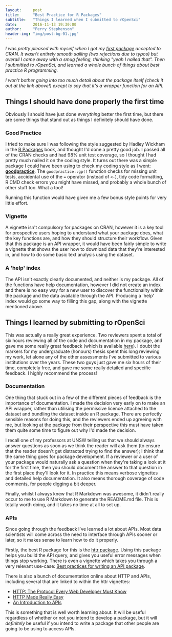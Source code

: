 ```yaml
---
layout:     post
title:      "Best Practice for R Packages"
subtitle:   "Things I learned when I submitted to rOpenSci"
date:       2016-11-13 19:30:00
author:     "Perry Stephenson"
header-img: "img/post-bg-01.jpg"
---
```


_I was pretty pleased with myself when I got my [first package](https://cran.r-project.org/package=refimpact) accepted to CRAN. It wasn't entirely smooth sailing (two rejections due to typos) but overall I came away with a smug feeling, thinking "yeah I nailed that". Then I submitted to rOpenSci, and learned a whole bunch of things about best practice R programming._

_I won't bother going into too much detail about the package itself (check it out at the link above!) except to say that it's a wrapper function for an API._


## Things I should have done properly the first time

Obviously I should have just done *everything* better the first time, but there are some things that stand out as things I definitely should have done.

### Good Practice
I tried to make sure I was following the style suggested by Hadley Wickham in the [R Packages](http://r-pkgs.had.co.nz/style.html) book, and thought I'd done a pretty good job. I passed all of the CRAN checks and had 98% unit test coverage, so I thought I had pretty much nailed it on the coding style. It turns out there was a simple package I could have been using to check my coding style as I went: [**goodpractice**](https://github.com/MangoTheCat/goodpractice). The `goodpractice::gp()` function checks for missing unit tests, accidental use of the `=` operator (instead of `<-`), tidy code formatting, R CMD check errors you might have missed, and probably a whole bunch of other stuff too. What a tool! 

Running this function would have given me a few bonus style points for very little effort.

### Vignette

A vignette isn't compulsory for packages on CRAN, however it is a key tool for prospective users hoping to understand what your package does, what the key functions are, and how they should structure their workflow. Given that this package is an API wrapper, it would have been fairly simple to write a vignette that shows the user how to download data that they're interested in, and how to do some basic text analysis using the dataset.

### A 'help' index

The API isn't exactly clearly documented, and neither is my package. All of the functions have help documentation, however I did not create an index and there is no easy way for a new user to discover the functionality within the package and the data available through the API. Producing a 'help' index would go some way to filling this gap, along with the vignette mentioned above.

## Things I learned by submitting to rOpenSci

This was actually a really great experience. Two reviewers spent a total of six hours reviewing all of the code and documentation in my package, and gave me some really great feedback (which is available [here](https://github.com/ropensci/onboarding/issues/78)). I doubt the markers for my undergraduate (honours) thesis spent this long reviewing my work, let alone any of the other assessments I've submitted to various institutions over the years. These two guys just gave me six hours of their time, completely free, and gave me some really detailed and specific feedback. I highly recommend the process!

### Documentation

One thing that stuck out in a few of the different pieces of feedback is the importance of documentation. I made the decision very early on to make an API wrapper, rather than utilising the permissive licence attached to the dataset and bundling the dataset inside an R package. There are perfectly sensible reasons for doing this, and the reviewers ended up agreeing with me, but looking at the package from their perspective this must have taken them quite some time to figure out why I'd made the decision. 

I recall one of my professors at UNSW telling us that we should always answer questions as soon as we think the reader will ask them (to ensure that the reader doesn't get distracted trying to find the answer); I think that the same thing goes for package development. If a reviewer or a user of your package would naturally ask a question when they're taking a look at it for the first time, then you should document the answer to that question in the first place they'll look for it. In practice this means verbose vignettes and detailed help documentation. It also means thorough coverage of code comments, for people digging a bit deeper.

Finally, whilst I always knew that R Markdown was awesome, it didn't really occur to me to use R Markdown to generate the README.md file. This is totally worth doing, and it takes no time at all to set up.

### APIs

Since going through the feedback I've learned a lot about APIs. Most data scientists will come across the need to interface through APIs sooner or later, so it makes sense to learn how to do it properly.

Firstly, the best R package for this is the [httr package](https://CRAN.R-project.org/package=httr). Using this package helps you build the API query, and gives you useful error messages when things stop working. There is even a vignette which takes you through a very relevant use-case: [Best practices for writing an API package](https://cran.r-project.org/web/packages/httr/vignettes/api-packages.html).

There is also a bunch of documentation online about HTTP and APIs, including several that are linked to within the httr vignettes:

* [HTTP: The Protocol Every Web Developer Must Know](https://code.tutsplus.com/tutorials/http-the-protocol-every-web-developer-must-know-part-1--net-31177)
* [HTTP Made Really Easy](http://www.jmarshall.com/easy/http/)
* [An Introduction to APIs](https://zapier.com/learn/apis/)

This is something that is well worth learning about. It will be useful regardless of whether or not you intend to develop a package, but it will *definitely* be useful if you intend to write a package that other people are going to be using to access APIs.

